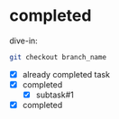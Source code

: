 # completed
dive-in:
```sh
git checkout branch_name
```
- [x] already completed task
- [x] completed
    - [x] subtask#1
- [x] completed
